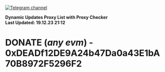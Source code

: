 [![Telegram channel](https://img.shields.io/endpoint?url=https://runkit.io/damiankrawczyk/telegram-badge/branches/master?url=https://t.me/n4z4v0d)](https://t.me/n4z4v0d) 

**Dynamic Updates Proxy List with Proxy Checker**  
**Last Updated: 19.12.23 21:12**

# DONATE (_any evm_) - 0xDEADf12DE9A24b47Da0a43E1bA70B8972F5296F2
